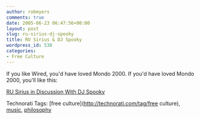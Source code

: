 ```yaml
---
author: robmyers
comments: true
date: 2005-06-23 06:47:56+00:00
layout: post
slug: ru-sirius-dj-spooky
title: RU Sirius & DJ Spooky
wordpress_id: 538
categories:
- Free Culture
---
```


  
If you like Wired, you'd have loved Mondo 2000. If you'd have loved Mondo 2000, you'll like this:  


  
[RU Sirius in Discussion With DJ Spooky](http://www.life-enhancement.com/LE/neofiles/default.asp?ID=68)  


  


Technorati Tags: [free culture](http://technorati.com/tag/free culture), [music](http://technorati.com/tag/music), [philosophy](http://technorati.com/tag/philosophy)

  


